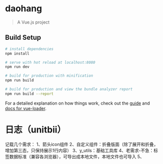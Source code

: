 # daohang

> A Vue.js project

## Build Setup

``` bash
# install dependencies
npm install

# serve with hot reload at localhost:8080
npm run dev

# build for production with minification
npm run build

# build for production and view the bundle analyzer report
npm run build --report
```

For a detailed explanation on how things work, check out the [guide](http://vuejs-templates.github.io/webpack/) and [docs for vue-loader](http://vuejs.github.io/vue-loader).


# 日志（unitbii）

记载几个需求：
1、箭头icon组件
2、自定义组件：折叠版面（除了展开和折叠，增加第三态，只保持展示1行内容）
3、y_utils：基础工具库
4、老需求-不急：标签数据标准（兼容各浏览器），可导出成本地文件，本地文件也可导入
5、